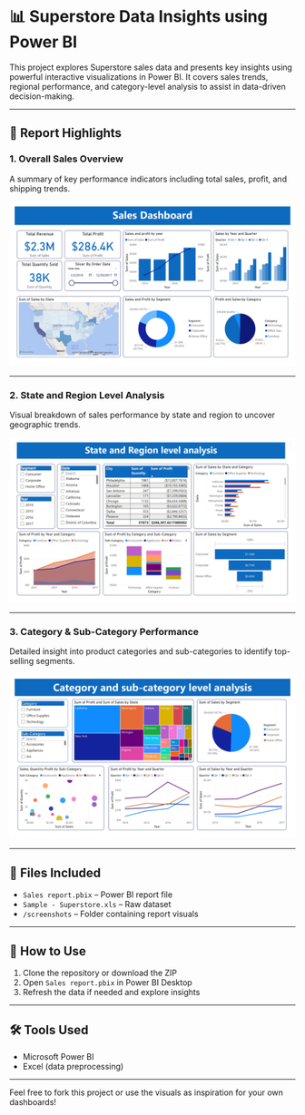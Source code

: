 # 📊 Superstore Data Insights using Power BI

This project explores Superstore sales data and presents key insights using powerful interactive visualizations in Power BI. It covers sales trends, regional performance, and category-level analysis to assist in data-driven decision-making.

---

## 📌 Report Highlights

### 1. **Overall Sales Overview**
A summary of key performance indicators including total sales, profit, and shipping trends.

![Overall Sales](./screenshots/1.jpg)

---

### 2. **State and Region Level Analysis**
Visual breakdown of sales performance by state and region to uncover geographic trends.

![State and Region Analysis](./screenshots/2.jpg)

---

### 3. **Category & Sub-Category Performance**
Detailed insight into product categories and sub-categories to identify top-selling segments.

![Category and Sub-Category Analysis](./screenshots/3.jpg)

---

## 📁 Files Included

- `Sales report.pbix` – Power BI report file  
- `Sample - Superstore.xls` – Raw dataset  
- `/screenshots` – Folder containing report visuals  

---

## 🚀 How to Use

1. Clone the repository or download the ZIP  
2. Open `Sales report.pbix` in Power BI Desktop  
3. Refresh the data if needed and explore insights  

---

## 🛠 Tools Used

- Microsoft Power BI  
- Excel (data preprocessing)  

---

Feel free to fork this project or use the visuals as inspiration for your own dashboards!

